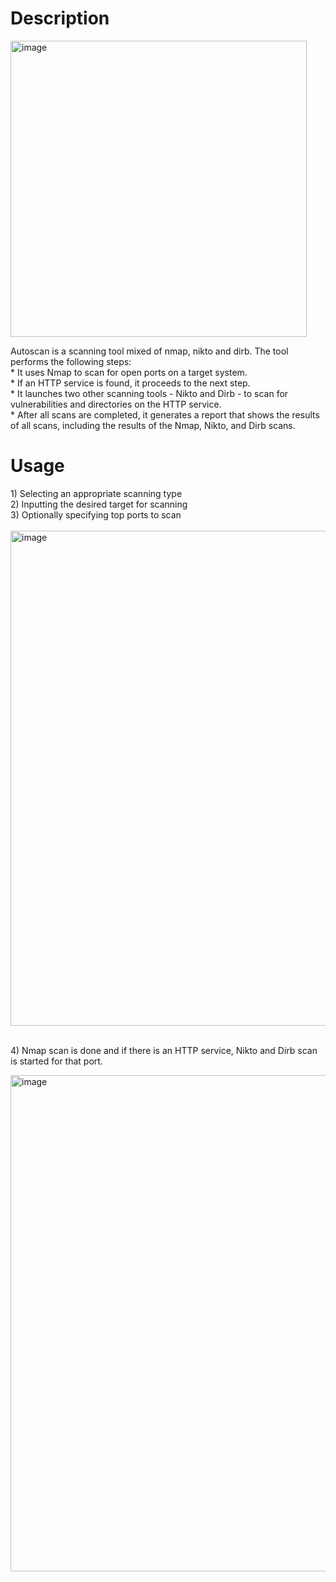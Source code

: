 
<h1 align="left">Description</h1>
<img width="474" alt="image" src="https://user-images.githubusercontent.com/123561773/227206561-35625ef8-ce99-4d72-8834-61e383c0b8c2.png">
<br clear="both">
<p align="left">Autoscan is a scanning tool mixed of nmap, nikto and dirb. The tool performs the following steps:<br>* It uses Nmap to scan for open ports on a target system.<br>* If an HTTP service is found, it proceeds to the next step.<br>* It launches two other scanning tools - Nikto and Dirb - to scan for vulnerabilities and directories on the HTTP service.<br>* After all scans are completed, it generates a report that shows the results of all scans, including the results of the Nmap, Nikto, and Dirb scans.</p>



<h1 align="left">Usage</h1>


<p align="left">1) Selecting an appropriate scanning type
<br>2) Inputting the desired target for scanning
<br>3) Optionally specifying top ports to scan<br><br>

<img width="792" alt="image" src="https://user-images.githubusercontent.com/123561773/227206895-e5a5504c-f529-4d40-952c-2e2219be915e.png">

<br>4) Nmap scan is done and if there is an HTTP service, Nikto and Dirb scan is started for that port.</p>

<img width="794" alt="image" src="https://user-images.githubusercontent.com/123561773/227055478-f9568db9-d73b-4dc4-a733-f20b2da4edf1.png">

###


